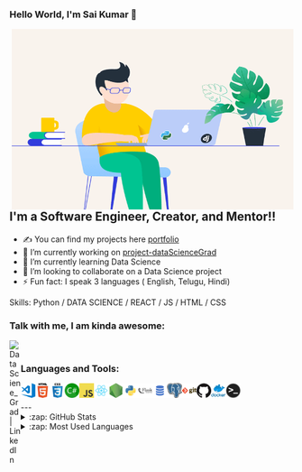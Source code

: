 ### Hello World, I'm Sai Kumar  👋

 <img align="right" alt="GIF" src="https://github.com/saikumarpochireddygari/saikumarpochireddygari/blob/main/programming_gif.gif?raw=true" width="500" height="320" />


## I'm a Software Engineer, Creator, and Mentor!!
- ✍ You can find my projects here [portfolio]
- 🔭 I’m currently working on [project-dataScienceGrad] 
- 🌱 I’m currently learning Data Science 
- 👯 I’m looking to collaborate on a Data Science project 
- ⚡ Fun fact: I speak 3 languages ( English, Telugu, Hindi)

Skills: Python / DATA SCIENCE / REACT / JS / HTML / CSS

### Talk with me, I am kinda awesome:
[<img align="left" alt="DataSciene_Grad | LinkedIn" width="20px" src="https://cdn.jsdelivr.net/npm/simple-icons@v3/icons/linkedin.svg" />][linkedin]

<br />

### Languages and Tools:

[<img align="left" alt="Visual Studio Code" width="26px" src="https://raw.githubusercontent.com/github/explore/80688e429a7d4ef2fca1e82350fe8e3517d3494d/topics/visual-studio-code/visual-studio-code.png" />][youtube]
[<img align="left" alt="HTML5" width="26px" src="https://raw.githubusercontent.com/github/explore/80688e429a7d4ef2fca1e82350fe8e3517d3494d/topics/html/html.png" />][youtube]
[<img align="left" alt="CSS3" width="26px" src="https://raw.githubusercontent.com/github/explore/80688e429a7d4ef2fca1e82350fe8e3517d3494d/topics/css/css.png" />][youtube]
[<img align="left" alt="CSharp" width="26px" src="https://raw.githubusercontent.com/github/explore/80688e429a7d4ef2fca1e82350fe8e3517d3494d/topics/csharp/csharp.png" />][youtube]
[<img align="left" alt="JavaScript" width="26px" src="https://raw.githubusercontent.com/github/explore/80688e429a7d4ef2fca1e82350fe8e3517d3494d/topics/javascript/javascript.png" />][youtube]
[<img align="left" alt="React" width="26px" src="https://raw.githubusercontent.com/github/explore/80688e429a7d4ef2fca1e82350fe8e3517d3494d/topics/react/react.png" />][youtube]
[<img align="left" alt="Node.js" width="26px" src="https://raw.githubusercontent.com/github/explore/80688e429a7d4ef2fca1e82350fe8e3517d3494d/topics/nodejs/nodejs.png" />][youtube]
[<img align="left" alt="python" width="26px" src="https://raw.githubusercontent.com/github/explore/80688e429a7d4ef2fca1e82350fe8e3517d3494d/topics/python/python.png" />][youtube]
[<img align="left" alt="flask" width="26px" src="https://raw.githubusercontent.com/github/explore/80688e429a7d4ef2fca1e82350fe8e3517d3494d/topics/flask/flask.png" />][youtube]
[<img align="left" alt="SQL" width="26px" src="https://raw.githubusercontent.com/github/explore/80688e429a7d4ef2fca1e82350fe8e3517d3494d/topics/sql/sql.png" />][youtube]
[<img align="left" alt="postgreSQL" width="26px" src="https://raw.githubusercontent.com/github/explore/80688e429a7d4ef2fca1e82350fe8e3517d3494d/topics/postgresql/postgresql.png" />][youtube]
[<img align="left" alt="Git" width="26px" src="https://raw.githubusercontent.com/github/explore/80688e429a7d4ef2fca1e82350fe8e3517d3494d/topics/git/git.png" />][youtube]
[<img align="left" alt="GitHub" width="26px" src="https://raw.githubusercontent.com/github/explore/78df643247d429f6cc873026c0622819ad797942/topics/github/github.png" />][youtube]
[<img align="left" alt="Docker" width="26px" src="https://raw.githubusercontent.com/github/explore/80688e429a7d4ef2fca1e82350fe8e3517d3494d/topics/docker/docker.png" />][youtube]
[<img align="left" alt="Terminal" width="26px" src="https://raw.githubusercontent.com/github/explore/80688e429a7d4ef2fca1e82350fe8e3517d3494d/topics/terminal/terminal.png" />][youtube]

<br />
<br />
---

<details>
  <summary>:zap: GitHub Stats</summary>

  <img align="left" alt="Sai's GitHub Stats" src="https://github-readme-stats.vercel.app/api?username=saikumarpochireddygari&show_icons=true&hide_border=true" />

</details>

<details>
  <summary>:zap: Most Used Languages</summary>

<img align="left" alt="Sai's GitHub Top Languages" src="https://github-readme-stats.vercel.app/api/top-langs/?username=saikumarpochireddygari" />

</details>

[website]: https://datasciencegrad.herokuapp.com
[youtube]: https://www.youtube.com/channel/UCiHra3_wxRK1OGSnbnXo6Fg
[instagram]: https://www.instagram.com/sai_kumar_reddyyy/
[linkedin]: https://www.linkedin.com/in/saikumarreddyp/
[portfolio]: https://datasciencegrad.herokuapp.com
[project-dataScienceGrad]: https://datasciencegrad.herokuapp.com
